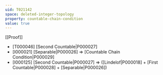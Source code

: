 ```yaml
---
uid: T021142
space: deleted-integer-topology
property: countable-chain-condition
value: true
---
```

[[Proof]]

* [T000046] [Second Countable|P000027]
* [I000021] [Separable|P000026] => [Countable Chain Condition|P000029]
* [I000125] [Second Countable|P000027] => ([Lindelof|P000018] + [First Countable|P000028] + [Separable|P000026])

